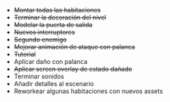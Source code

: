 
- ~~Montar todas las habitaciones~~
- ~~Terminar la decoración del nivel~~
- ~~Modelar la puerta de salida~~
- ~~Nuevos interruptores~~
- ~~Segundo enemigo~~
- ~~Mejorar animación de ataque con palanca~~
- ~~Tutorial~~
- Aplicar daño con palanca
- ~~Aplicar screen overlay de estado dañado~~
- Terminar sonidos
- Añadir detalles al escenario
- Reworkear algunas habitaciones con nuevos assets
 